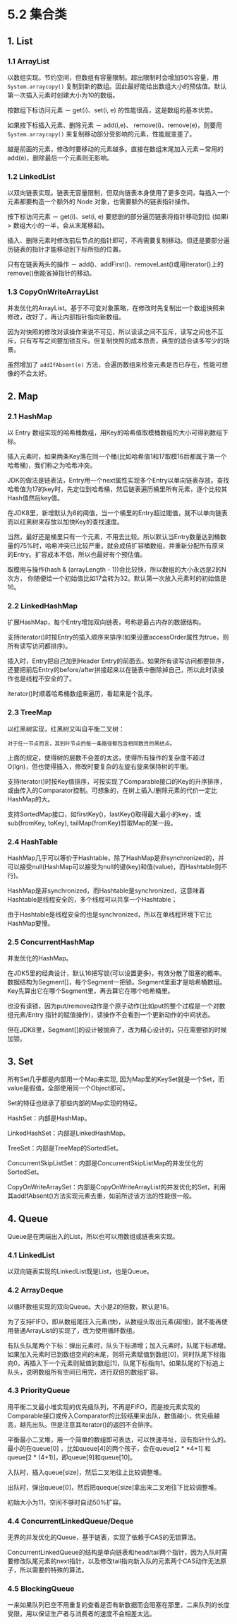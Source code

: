 # 5.2 集合类

## 1. List

### 1.1 ArrayList

以数组实现。节约空间，但数组有容量限制。超出限制时会增加50%容量，用 `System.arraycopy()` 复制到新的数组。因此最好能给出数组大小的预估值。默认第一次插入元素时创建大小为10的数组。 

按数组下标访问元素 － get(i)、set(i, e) 的性能很高，这是数组的基本优势。

如果按下标插入元素、删除元素 － add(i,e)、 remove(i)、remove(e)，则要用 `System.arraycopy()` 来复制移动部分受影响的元素，性能就变差了。

越是前面的元素，修改时要移动的元素越多。直接在数组末尾加入元素－常用的add(e)，删除最后一个元素则无影响。

### 1.2 LinkedList

以双向链表实现。链表无容量限制，但双向链表本身使用了更多空间，每插入一个元素都要构造一个额外的 Node 对象，也需要额外的链表指针操作。

按下标访问元素 － get(i)、set(i, e) 要悲剧的部分遍历链表将指针移动到位 (如果i > 数组大小的一半，会从末尾移起)。

插入、删除元素时修改前后节点的指针即可，不再需要复制移动。但还是要部分遍历链表的指针才能移动到下标所指的位置。

只有在链表两头的操作 － add()、addFirst()、removeLast()或用iterator()上的remove()倒能省掉指针的移动。

### 1.3 CopyOnWriteArrayList

并发优化的ArrayList。基于不可变对象策略，在修改时先复制出一个数组快照来修改，改好了，再让内部指针指向新数组。

因为对快照的修改对读操作来说不可见，所以读读之间不互斥，读写之间也不互斥，只有写写之间要加锁互斥。但复制快照的成本昂贵，典型的适合读多写少的场景。

虽然增加了 `addIfAbsent(e)` 方法，会遍历数组来检查元素是否已存在，性能可想像的不会太好。


## 2. Map

### 2.1 HashMap

以 Entry 数组实现的哈希桶数组，用Key的哈希值取模桶数组的大小可得到数组下标。

插入元素时，如果两条Key落在同一个桶(比如哈希值1和17取模16后都属于第一个哈希桶)，我们称之为哈希冲突。

JDK的做法是链表法，Entry用一个next属性实现多个Entry以单向链表存放。查找哈希值为17的key时，先定位到哈希桶，然后链表遍历桶里所有元素，逐个比较其Hash值然后key值。

在JDK8里，新增默认为8的阈值，当一个桶里的Entry超过閥值，就不以单向链表而以红黑树来存放以加快Key的查找速度。

当然，最好还是桶里只有一个元素，不用去比较。所以默认当Entry数量达到桶数量的75%时，哈希冲突已比较严重，就会成倍扩容桶数组，并重新分配所有原来的Entry。扩容成本不低，所以也最好有个预估值。

取模用与操作(hash & (arrayLength - 1))会比较快，所以数组的大小永远是2的N次方， 你随便给一个初始值比如17会转为32。默认第一次放入元素时的初始值是16。

### 2.2 LinkedHashMap

扩展HashMap，每个Entry增加双向链表，号称是最占内存的数据结构。

支持iterator()时按Entry的插入顺序来排序(如果设置accessOrder属性为true，则所有读写访问都排序)。

插入时，Entry把自己加到Header Entry的前面去。如果所有读写访问都要排序，还要把前后Entry的before/after拼接起来以在链表中删除掉自己，所以此时读操作也是线程不安全的了。

iterator()时顺着哈希桶数组来遍历，看起来是个乱序。

### 2.3 TreeMap

以红黑树实现，红黑树又叫自平衡二叉树：

```
对于任一节点而言，其到叶节点的每一条路径都包含相同数目的黑结点。
```

上面的规定，使得树的层数不会差的太远，使得所有操作的复杂度不超过 O(lgn)，但也使得插入，修改时要复杂的左旋右旋来保持树的平衡。

支持iterator()时按Key值排序，可按实现了Comparable接口的Key的升序排序，或由传入的Comparator控制。可想象的，在树上插入/删除元素的代价一定比HashMap的大。

支持SortedMap接口，如firstKey()，lastKey()取得最大最小的key，或sub(fromKey, toKey), tailMap(fromKey)剪取Map的某一段。

### 2.4 HashTable

HashMap几乎可以等价于Hashtable，除了HashMap是非synchronized的，并可以接受null(HashMap可以接受为null的键(key)和值(value)，而Hashtable则不行)。

HashMap是非synchronized，而Hashtable是synchronized，这意味着Hashtable是线程安全的，多个线程可以共享一个Hashtable；

由于Hashtable是线程安全的也是synchronized，所以在单线程环境下它比HashMap要慢。

### 2.5 ConcurrentHashMap

并发优化的HashMap。

在JDK5里的经典设计，默认16把写锁(可以设置更多)，有效分散了阻塞的概率。数据结构为Segment[]，每个Segment一把锁。Segment里面才是哈希桶数组。Key先算出它在哪个Segment里，再去算它在哪个哈希桶里。

也没有读锁，因为put/remove动作是个原子动作(比如put的整个过程是一个对数组元素/Entry 指针的赋值操作)，读操作不会看到一个更新动作的中间状态。

但在JDK8里，Segment[]的设计被抛弃了，改为精心设计的，只在需要锁的时候加锁。


## 3. Set

所有Set几乎都是内部用一个Map来实现, 因为Map里的KeySet就是一个Set，而value是假值，全部使用同一个Object即可。

Set的特征也继承了那些内部的Map实现的特征。

HashSet：内部是HashMap。

LinkedHashSet：内部是LinkedHashMap。

TreeSet：内部是TreeMap的SortedSet。

ConcurrentSkipListSet：内部是ConcurrentSkipListMap的并发优化的SortedSet。

CopyOnWriteArraySet：内部是CopyOnWriteArrayList的并发优化的Set，利用其addIfAbsent()方法实现元素去重，如前所述该方法的性能很一般。


## 4. Queue

Queue是在两端出入的List，所以也可以用数组或链表来实现。

### 4.1 LinkedList

以双向链表实现的LinkedList既是List，也是Queue。

### 4.2 ArrayDeque

以循环数组实现的双向Queue。大小是2的倍数，默认是16。

为了支持FIFO，即从数组尾压入元素(快)，从数组头取出元素(超慢)，就不能再使用普通ArrayList的实现了，改为使用循环数组。

有队头队尾两个下标：弹出元素时，队头下标递增；加入元素时，队尾下标递增。如果加入元素时已到数组空间的末尾，则将元素赋值到数组[0]，同时队尾下标指向0，再插入下一个元素则赋值到数组[1]，队尾下标指向1。如果队尾的下标追上队头，说明数组所有空间已用完，进行双倍的数组扩容。

### 4.3 PriorityQueue

用平衡二叉最小堆实现的优先级队列，不再是FIFO，而是按元素实现的Comparable接口或传入Comparator的比较结果来出队，数值越小，优先级越高，越先出队。但是注意其iterator()的返回不会排序。

平衡最小二叉堆，用一个简单的数组即可表达，可以快速寻址，没有指针什么的。最小的在queue[0] ，比如queue[4]的两个孩子，会在queue[2 * *4+1] 和 queue[2 * (4+1)]，即queue[9]和queue[10]。

入队时，插入queue[size]，然后二叉地往上比较调整堆。

出队时，弹出queue[0]，然后把queque[size]拿出来二叉地往下比较调整堆。

初始大小为11，空间不够时自动50%扩容。

### 4.4 ConcurrentLinkedQueue/Deque

无界的并发优化的Queue，基于链表，实现了依赖于CAS的无锁算法。

ConcurrentLinkedQueue的结构是单向链表和head/tail两个指针，因为入队时需要修改队尾元素的next指针，以及修改tail指向新入队的元素两个CAS动作无法原子，所以需要的特殊的算法。

### 4.5 BlockingQueue

一来如果队列已空不用重复的查看是否有新数据而会阻塞在那里，二来队列的长度受限，用以保证生产者与消费者的速度不会相差太远。

